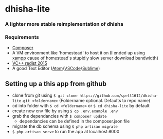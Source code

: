 # dhisha-lite
### A lighter more stable reimplementation of dhisha

### Requirements
* [Composer](https://getcomposer.org/download/)
* A VM environment like 'homestead' to host it on (I ended up using [xampp](https://www.apachefriends.org/index.html) cause of homestead's stupidly slow server download bandwidth)
* [VC++ redist 2015](https://www.microsoft.com/en-in/download/details.aspx?id=48145)
* A good Text Editor ([Atom](https://atom.io)/[VSCode](https://code.visualstudio.com)/[Sublime](https://www.sublimetext.com))


## Setting up a this app from github
* clone from git using `$ git clone https://github.com/spell1612/dhisha-lite.git <foldername>` (Foldername optional. Defaults to repo name)
* cd into folder with `$ cd <foldername>` or `$ cd dhisha-lite` by default
* create new env file by using `$ cp .env.example .env`
* grab the dependancies with `$ composer update`
  - dependancies can be defined in the composer.json file
* migrate the db schema using `$ php artisan migrate`
* `$ php artisan serve` to run the app at localhost:8000
